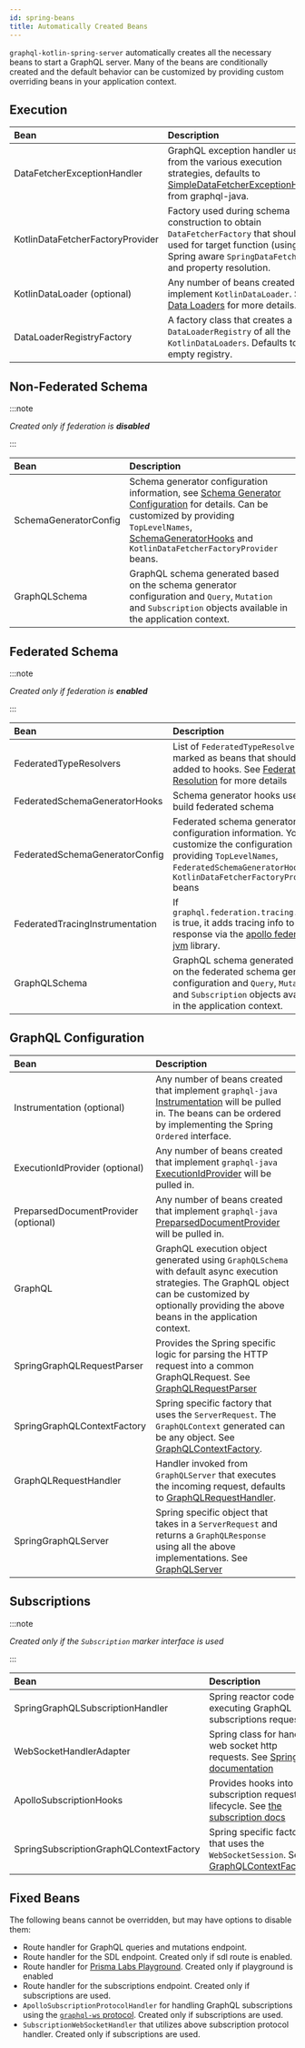 ```yaml
---
id: spring-beans
title: Automatically Created Beans
---
```

`graphql-kotlin-spring-server` automatically creates all the necessary beans to start a GraphQL server.
Many of the beans are conditionally created and the default behavior can be customized by providing custom overriding beans in your application context.

## Execution

| Bean                             | Description                                                                                                                                                                                                                                                                                                    |
| :------------------------------- | :------------------------------------------------------------------------------------------------------------------------------------------------------------------------------------------------------------------------------------------------------------------------------------------------------------- |
| DataFetcherExceptionHandler      | GraphQL exception handler used from the various execution strategies, defaults to [SimpleDataFetcherExceptionHandler](https://www.graphql-java.com/documentation/v16/execution/) from graphql-java. |
| KotlinDataFetcherFactoryProvider | Factory used during schema construction to obtain `DataFetcherFactory` that should be used for target function (using Spring aware `SpringDataFetcher`) and property resolution.                                                                                                                 |
| KotlinDataLoader (optional)      | Any number of beans created that implement `KotlinDataLoader`. See [Data Loaders](../data-loaders.md) for more details.                                                                                                                                                                                 |
| DataLoaderRegistryFactory        | A factory class that creates a `DataLoaderRegistry` of all the `KotlinDataLoaders`. Defaults to empty registry.                                                                                                                                                                                  |

## Non-Federated Schema

:::note

_Created only if federation is **disabled**_

:::

| Bean                  | Description                                                                                                                                                                                                                                                                                                                                                      |
| :-------------------- | :--------------------------------------------------------------------------------------------------------------------------------------------------------------------------------------------------------------------------------------------------------------------------------------------------------------------------------------------------------------- |
| SchemaGeneratorConfig | Schema generator configuration information, see [Schema Generator Configuration](../../schema-generator/customizing-schemas/generator-config.md) for details. Can be customized by providing `TopLevelNames`, [SchemaGeneratorHooks](../../schema-generator/customizing-schemas/generator-config.md) and `KotlinDataFetcherFactoryProvider` beans. |
| GraphQLSchema         | GraphQL schema generated based on the schema generator configuration and  `Query`, `Mutation` and `Subscription` objects available in the application context.                                                                                                                                                                              |

## Federated Schema

:::note

_Created only if federation is **enabled**_

:::

| Bean                            | Description                                                                                                                                                                                                               |
| :------------------------------ | :------------------------------------------------------------------------------------------------------------------------------------------------------------------------------------------------------------------------ |
| FederatedTypeResolvers          | List of `FederatedTypeResolvers` marked as beans that should be added to hooks. See [Federated Type Resolution](../../schema-generator/federation/type-resolution.md) for more details                                               |
| FederatedSchemaGeneratorHooks   | Schema generator hooks used to build federated schema                                                                                                                                                                     |
| FederatedSchemaGeneratorConfig  | Federated schema generator configuration information. You can customize the configuration by providing `TopLevelNames`, `FederatedSchemaGeneratorHooks` and `KotlinDataFetcherFactoryProvider` beans |
| FederatedTracingInstrumentation | If `graphql.federation.tracing.enabled` is true, it adds tracing info to the response via the [apollo federation-jvm](https://github.com/apollographql/federation-jvm) library. |
| GraphQLSchema                   | GraphQL schema generated based on the federated schema generator configuration and  `Query`, `Mutation` and `Subscription` objects available in the application context.                             |

## GraphQL Configuration

| Bean                                 | Description                                                                                                                                                                                                                                            |
| :----------------------------------- | :----------------------------------------------------------------------------------------------------------------------------------------------------------------------------------------------------------------------------------------------------- |
| Instrumentation (optional)           | Any number of beans created that implement `graphql-java` [Instrumentation](https://www.graphql-java.com/documentation/v16/instrumentation/) will be pulled in. The beans can be ordered by implementing the Spring `Ordered` interface. |
| ExecutionIdProvider (optional)       | Any number of beans created that implement `graphql-java` [ExecutionIdProvider](https://github.com/graphql-java/graphql-java/blob/master/src/main/java/graphql/execution/ExecutionIdProvider.java) will be pulled in.                           |
| PreparsedDocumentProvider (optional) | Any number of beans created that implement `graphql-java` [PreparsedDocumentProvider](https://github.com/graphql-java/graphql-java/blob/master/src/main/java/graphql/execution/preparsed/PreparsedDocumentProvider.java) will be pulled in.     |
| GraphQL                              | GraphQL execution object generated using `GraphQLSchema` with default async execution strategies. The GraphQL object can be customized by optionally providing the above beans in the application context.                                      |
| SpringGraphQLRequestParser           | Provides the Spring specific logic for parsing the HTTP request into a common GraphQLRequest. See [GraphQLRequestParser](../graphql-request-parser.md)                                                                                                 |
| SpringGraphQLContextFactory          | Spring specific factory that uses the `ServerRequest`. The `GraphQLContext` generated can be any object. See [GraphQLContextFactory](../graphql-context-factory.md).                                                                     |
| GraphQLRequestHandler                | Handler invoked from `GraphQLServer` that executes the incoming request, defaults to [GraphQLRequestHandler](../graphql-request-handler.md).                                                                                                    |
| SpringGraphQLServer                  | Spring specific object that takes in a `ServerRequest` and returns a `GraphQLResponse` using all the above implementations. See [GraphQLServer](../graphql-server.md)                                                                    |

## Subscriptions

:::note

_Created only if the `Subscription` marker interface is used_

:::

| Bean                                    | Description                                                                                                                                                                                                                |
| :-------------------------------------- | :------------------------------------------------------------------------------------------------------------------------------------------------------------------------------------------------------------------------- |
| SpringGraphQLSubscriptionHandler        | Spring reactor code for executing GraphQL subscriptions requests                                                                                                                                                           |
| WebSocketHandlerAdapter                 | Spring class for handling web socket http requests. See [Spring documentation](https://docs.spring.io/spring/docs/current/javadoc-api/org/springframework/web/reactive/socket/server/support/WebSocketHandlerAdapter.html) |
| ApolloSubscriptionHooks                 | Provides hooks into the subscription request lifecycle. See [the subscription docs](spring-subscriptions.md)                                                                                                               |
| SpringSubscriptionGraphQLContextFactory | Spring specific factory that uses the `WebSocketSession`. See [GraphQLContextFactory](../graphql-context-factory.md).                                                                                               |

## Fixed Beans

The following beans cannot be overridden, but may have options to disable them:

-   Route handler for GraphQL queries and mutations endpoint.
-   Route handler for the SDL endpoint. Created only if sdl route is enabled.
-   Route handler for [Prisma Labs Playground](https://github.com/prisma-labs/graphql-playground). Created only if playground is enabled
-   Route handler for the subscriptions endpoint. Created only if subscriptions are used.
-   `ApolloSubscriptionProtocolHandler` for handling GraphQL subscriptions using the [`graphql-ws` protocol](https://github.com/apollographql/subscriptions-transport-ws/blob/master/PROTOCOL.md). Created only if subscriptions are used.
-   `SubscriptionWebSocketHandler` that utilizes above subscription protocol handler. Created only if subscriptions are used.
